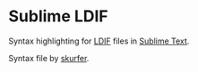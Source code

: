 # Sublime LDIF

Syntax highlighting for [LDIF](https://en.wikipedia.org/wiki/LDAP_Data_Interchange_Format) files in [Sublime Text](http://www.sublimetext.com/).

Syntax file by [skurfer](https://github.com/skurfer/LDIF.tmbundle).